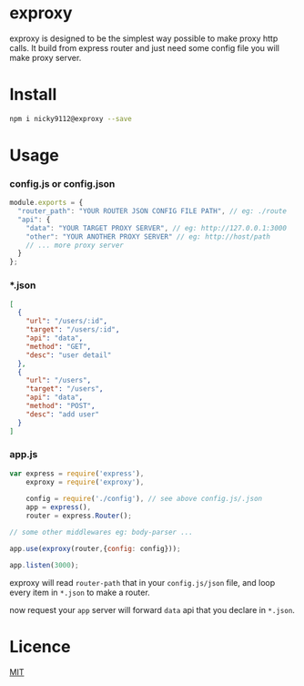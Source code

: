 # exproxy

exproxy is designed to be the simplest way possible to make proxy http calls.
It build from express router and just need some config file you will make proxy server.

# Install

```bash
npm i nicky9112@exproxy --save
```

# Usage

### config.js or config.json

```javascript
module.exports = {
  "router_path": "YOUR ROUTER JSON CONFIG FILE PATH", // eg: ./route
  "api": {
    "data": "YOUR TARGET PROXY SERVER", // eg: http://127.0.0.1:3000
    "other": "YOUR ANOTHER PROXY SERVER" // eg: http://host/path
    // ... more proxy server
  }
};
```

### *.json

```json
[
  {
    "url": "/users/:id",
    "target": "/users/:id",
    "api": "data",
    "method": "GET",
    "desc": "user detail"
  },
  {
    "url": "/users",
    "target": "/users",
    "api": "data",
    "method": "POST",
    "desc": "add user"
  }
]
```

### app.js

```javascript
var express = require('express'),
    exproxy = require('exproxy'),
    
    config = require('./config'), // see above config.js/.json
    app = express(),
    router = express.Router();

// some other middlewares eg: body-parser ...

app.use(exproxy(router,{config: config}));

app.listen(3000);
```

exproxy will read `router-path` that in your `config.js/json` file, and loop every item in `*.json` to make a router.

now request your `app` server will forward `data` api that you declare in `*.json`.

# Licence

[MIT](LICENSE)
